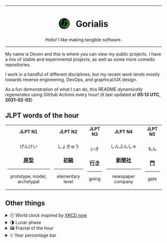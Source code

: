 ***

<h1 align="center">
<sub>
    <img src="readme/resources/avatar.png" height="36">
</sub>
&nbsp;
Gorialis
</h1>
<p align="center">
Hello! I like making tangible software.
</p>

***

My name is Devon and this is where you can view my public projects. I have a mix of stable and experimental projects, as well as some more comedic repositories.

I work in a handful of different disciplines, but my recent work tends mostly towards reverse engineering, DevOps, and graphical/UX design.

As a fun demonstration of what I can do, this README *dynamically regenerates* using GitHub Actions every hour! (it last updated at **05:13 UTC, 2021-02-02**)

<h2>JLPT words of the hour</h2>
<table>
    <tr>
        <th>JLPT N1</th>
        <th>JLPT N2</th>
        <th>JLPT N3</th>
        <th>JLPT N4</th>
        <th>JLPT N5</th>
    </tr>
    <tr>
        <td>
            <p align="center">げんけい</p>
            <h3 align="center"><b><a href="https://jisho.org/search/%E5%8E%9F%E5%9E%8B">原型</a></b></h3>
            <hr>
            <p align="center">prototype,<wbr> model,<wbr> archetypal</p>
        </td>
        <td>
            <p align="center">しょきゅう</p>
            <h3 align="center"><b><a href="https://jisho.org/search/%E5%88%9D%E7%B4%9A">初級</a></b></h3>
            <hr>
            <p align="center">elementary level</p>
        </td>
        <td>
            <p align="center">いき</p>
            <h3 align="center"><b><a href="https://jisho.org/search/%E8%A1%8C%E3%81%8D">行き</a></b></h3>
            <hr>
            <p align="center">going</p>
        </td>
        <td>
            <p align="center">しんぶんしゃ</p>
            <h3 align="center"><b><a href="https://jisho.org/search/%E6%96%B0%E8%81%9E%E7%A4%BE">新聞社</a></b></h3>
            <hr>
            <p align="center">newspaper company</p>
        </td>
        <td>
            <p align="center">もん</p>
            <h3 align="center"><b><a href="https://jisho.org/search/%E9%96%80">門</a></b></h3>
            <hr>
            <p align="center">gate</p>
        </td>
    </tr>
</table>

<h2>Other things</h2>
<details>
<summary>🕔  World clock inspired by <a href="https://xkcd.com/now">XKCD now</a></summary>

> <img src="generated/now.png" width="512">

</details>
<details>
<summary>🌗 Lunar phase</summary>

The moon is approximately 69.80% through its phase (Last Quarter).

</details>
<details>
<summary>&#x1f5bc; Fractal of the hour</summary>

> <img src="generated/fractal.png" width="512">

</details>
<details>
<summary>&#x23f2; Year percentage bar</summary>
<pre><code>2021 [█▁▁▁▁▁▁▁▁▁▁▁▁▁▁▁▁▁▁▁] 8.83%</code></pre>
</details>
